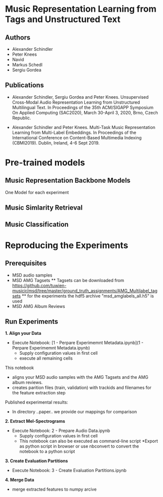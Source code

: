 # Music Representation Learning from Tags and Unstructured Text

## Authors

* Alexander Schindler
* Peter Knees
* Navid
* Markus Schedl
* Sergiu Gordea

## Publications

* Alexander Schindler, Sergiu Gordea and Peter Knees. Unsupervised Cross-Modal Audio Representation Learning from Unstructured Multilingual Text. In Proceedings of the 35th ACM/SIGAPP Symposium On Applied Computing (SAC2020), March 30-April 3, 2020, Brno, Czech Republic.

* Alexander Schindler and Peter Knees. Multi-Task Music Representation Learning from Multi-Label Embeddings. In Proceedings of the International Conference on Content-Based Multimedia Indexing (CBMI2019). Dublin, Ireland, 4-6 Sept 2019.


# Pre-trained models

## Music Representation Backbone Models

One Model for each experiment

## Music Simlarity Retrieval

## Music Classification




# Reproducing the Experiments

## Prerequisites

* MSD audio samples
* MSD AMG Tagsets
** Tagsets can be downloaded from https://github.com/tuwien-musicir/msd/tree/master/ground_truth_assignments/AMG_Multilabel_tagsets
** for the experiments the hdf5 archive "msd_amglabels_all.h5" is used
* MSD AMG Album Reviews

## Run Experiments

**1. Align your Data**

* Execute Notebook: [1 - Perpare Experimemnt Metadata.ipynb](1 - Perpare Experimemnt Metadata.ipynb)
    * Supply configuration values in first cell
    * execute all remaining cells

This notebook 
* aligns your MSD audio samples with the AMG Tagsets and the AMG album reviews.
* creates parition files (train, validation) with trackids and filenames for the feature extraction step

Published experimental results:
* In directory ..paper.. we provide our mappings for comparison

**2. Extract Mel-Spectrograms**

* Execute Notebook: 2 - Prepare Audio Data.ipynb
    * Supply configuration values in first cell
    * This notebook can also be executed as command-line script
        *Export as python script in browser or use nbconvert to convert the notebook to a python script

**3. Create Evaluation Partitions**

* Execute Notebook: 3 - Create Evaluation Partitions.ipynb

**4. Merge Data**

* merge extracted features to numpy arcive


